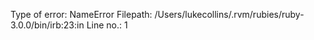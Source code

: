 Type of error: NameError
Filepath: /Users/lukecollins/.rvm/rubies/ruby-3.0.0/bin/irb:23:in
Line no.: 1
